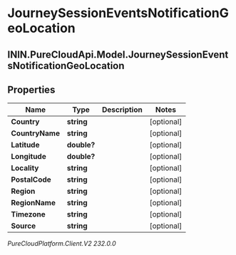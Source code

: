 # JourneySessionEventsNotificationGeoLocation

## ININ.PureCloudApi.Model.JourneySessionEventsNotificationGeoLocation

## Properties

|Name | Type | Description | Notes|
|------------ | ------------- | ------------- | -------------|
| **Country** | **string** |  | [optional] |
| **CountryName** | **string** |  | [optional] |
| **Latitude** | **double?** |  | [optional] |
| **Longitude** | **double?** |  | [optional] |
| **Locality** | **string** |  | [optional] |
| **PostalCode** | **string** |  | [optional] |
| **Region** | **string** |  | [optional] |
| **RegionName** | **string** |  | [optional] |
| **Timezone** | **string** |  | [optional] |
| **Source** | **string** |  | [optional] |



_PureCloudPlatform.Client.V2 232.0.0_
